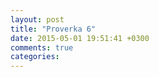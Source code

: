 ```yaml
---
layout: post
title: "Proverka 6"
date: 2015-05-01 19:51:41 +0300
comments: true
categories: 
---
```

